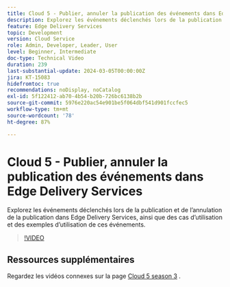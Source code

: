 ```yaml
---
title: Cloud 5 - Publier, annuler la publication des événements dans Edge Delivery Services
description: Explorez les événements déclenchés lors de la publication et de l’annulation de la publication dans Edge Delivery Services, ainsi que des cas d’utilisation et des exemples d’utilisation de ces événements.
feature: Edge Delivery Services
topic: Development
version: Cloud Service
role: Admin, Developer, Leader, User
level: Beginner, Intermediate
doc-type: Technical Video
duration: 239
last-substantial-update: 2024-03-05T00:00:00Z
jira: KT-15083
hidefromtoc: true
recommendations: noDisplay, noCatalog
exl-id: 5f122412-ab70-4b54-b20b-726bc6138b2b
source-git-commit: 5976e220ac54e901be5f064dbf541d901fccfec5
workflow-type: tm+mt
source-wordcount: '78'
ht-degree: 87%

---
```


# Cloud 5 - Publier, annuler la publication des événements dans Edge Delivery Services

Explorez les événements déclenchés lors de la publication et de l’annulation de la publication dans Edge Delivery Services, ainsi que des cas d’utilisation et des exemples d’utilisation de ces événements.

>[!VIDEO](https://video.tv.adobe.com/v/3427681?learn=on)

## Ressources supplémentaires

Regardez les vidéos connexes sur la page [Cloud 5 season 3](../cloud5-season-3.md) .

